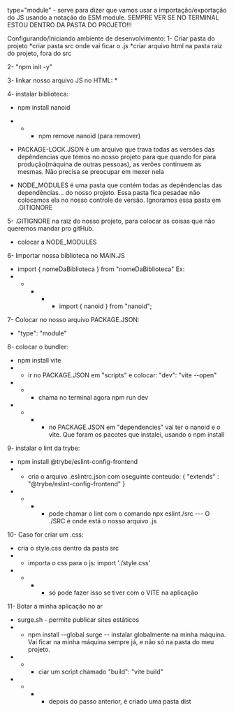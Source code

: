 type="module" - serve para dizer que vamos usar a importação/exportação do JS  usando a notação do ESM module.
SEMPRE VER SE NO TERMINAL ESTOU DENTRO DA PASTA DO PROJETO!!!

Configurando/Iniciando ambiente de desenvolvimento:
1- Criar pasta do projeto
*criar pasta src onde vai ficar o .js
*criar arquivo html na pasta raiz do projeto, fora do src

2- "npm init -y"

3- linkar nosso arquivo JS no HTML:
*<script src="./src/main.js" type="module"></script>

4- instalar biblioteca:
* npm install nanoid
* * * npm remove nanoid (para remover)

* PACKAGE-LOCK.JSON é um arquivo que trava todas as versões das depêndencias que temos no nosso projeto para que quando for para produção(máquina de outras pessoas), as verões continuem as mesmas. Não precisa se preocupar em mexer nela

* NODE_MODULES é uma pasta que contém todas as depêndencias das dependências... do nosso projeto. Essa pasta fica pesadae não colocamos ela no nosso controle de versão. Ignoramos essa pasta em .GITIGNORE

5- .GITIGNORE na raiz do nosso projeto, para colocar as coisas que não queremos mandar pro gitHub.
* colocar a NODE_MODULES

6- Importar nossa biblioteca no MAIN.JS
* import { nomeDaBiblioteca } from "nomeDaBiblioteca" Ex:
* * * * * import { nanoid } from "nanoid";

7- Colocar no nosso arquivo PACKAGE.JSON: 
* "type": "module"

8- colocar o bundler:
* npm install vite
* * ir no PACKAGE.JSON em "scripts" e colocar: "dev": "vite --open"
* * * chama no terminal agora npm run dev
* * * * no PACKAGE.JSON em "dependencies" vai ter o nanoid e o vite. Que foram os pacotes que instalei, usando o npm install

9- instalar o lint da trybe:
* npm install @trybe/eslint-config-frontend
* * cria o arquivo .eslintrc.json com oseguinte conteudo:
{
  "extends" : "@trybe/eslint-config-frontend"
}
* * * * pode chamar o lint com o comando npx eslint./src --- O ./SRC é onde está o nosso arquivo .js

10- Caso for criar um .css:
* cria o style.css dentro da pasta src
* * importa o css para o js:
import './style.css'
* * * * só pode fazer isso se tiver com o VITE na aplicação

11- Botar a minha aplicação no ar
* surge.sh - permite publicar sites estáticos
* * npm install --global surge -- instalar globalmente na minha máquina. Vai ficar na minha máquina sempre já, e não só na pasta do meu projeto.
* * * ciar um script chamado "build": "vite build"
* * * * depois do passo anterior, é criado uma pasta dist
